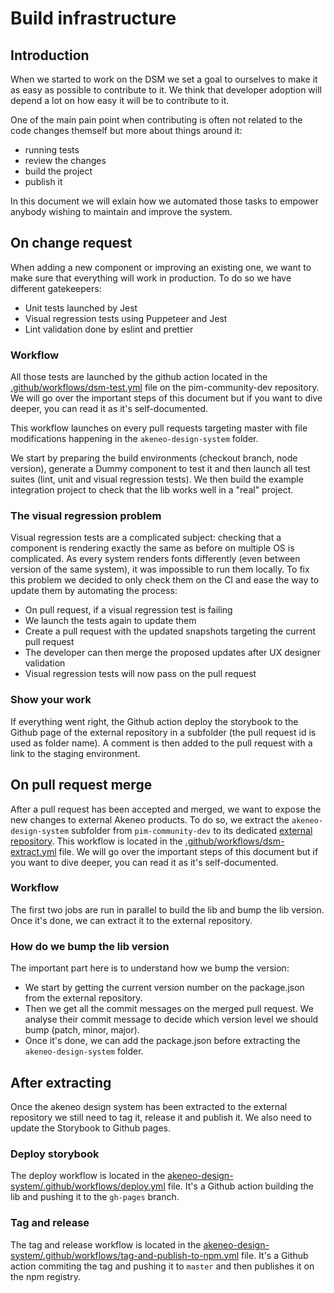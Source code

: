 # Build infrastructure

## Introduction

When we started to work on the DSM we set a goal to ourselves to make it as easy as possible to contribute to it. We think that developer adoption will depend a lot on how easy it will be to contribute to it.

One of the main pain point when contributing is often not related to the code changes themself but more about things around it:

- running tests
- review the changes
- build the project
- publish it

In this document we will exlain how we automated those tasks to empower anybody wishing to maintain and improve the system.

## On change request

When adding a new component or improving an existing one, we want to make sure that everything will work in production. To do so we have different gatekeepers:

- Unit tests launched by Jest
- Visual regression tests using Puppeteer and Jest
- Lint validation done by eslint and prettier

### Workflow

All those tests are launched by the github action located in the [.github/workflows/dsm-test.yml](https://github.com/akeneo/pim-community-dev/blob/master/.github/workflows/dsm-test.yml) file on the pim-community-dev repository. We will go over the important steps of this document but if you want to dive deeper, you can read it as it's self-documented.

This workflow launches on every pull requests targeting master with file modifications happening in the `akeneo-design-system` folder.

We start by preparing the build environments (checkout branch, node version), generate a Dummy component to test it and then launch all test suites (lint, unit and visual regression tests). We then build the example integration project to check that the lib works well in a "real" project.

### The visual regression problem

Visual regression tests are a complicated subject: checking that a component is rendering exactly the same as before on multiple OS is complicated. As every system renders fonts differently (even between version of the same system), it was impossible to run them locally.
To fix this problem we decided to only check them on the CI and ease the way to update them by automating the process:

- On pull request, if a visual regression test is failing
- We launch the tests again to update them
- Create a pull request with the updated snapshots targeting the current pull request
- The developer can then merge the proposed updates after UX designer validation
- Visual regression tests will now pass on the pull request

### Show your work

If everything went right, the Github action deploy the storybook to the Github page of the external repository in a subfolder (the pull request id is used as folder name). A comment is then added to the pull request with a link to the staging environment.

## On pull request merge

After a pull request has been accepted and merged, we want to expose the new changes to external Akeneo products. To do so, we extract the `akeneo-design-system` subfolder from `pim-community-dev` to its dedicated [external repository](https://github.com/akeneo/akeneo-design-system).
This workflow is located in the [.github/workflows/dsm-extract.yml](https://github.com/akeneo/pim-community-dev/blob/master/.github/workflows/dsm-extract.yml) file. We will go over the important steps of this document but if you want to dive deeper, you can read it as it's self-documented.

### Workflow

The first two jobs are run in parallel to build the lib and bump the lib version. Once it's done, we can extract it to the external repository.

### How do we bump the lib version

The important part here is to understand how we bump the version:
- We start by getting the current version number on the package.json from the external repository.
- Then we get all the commit messages on the merged pull request. We analyse their commit message to decide which version level we should bump (patch, minor, major).
- Once it's done, we can add the package.json before extracting the `akeneo-design-system` folder.

## After extracting

Once the akeneo design system has been extracted to the external repository we still need to tag it, release it and publish it. We also need to update the Storybook to Github pages.

### Deploy storybook

The deploy workflow is located in the [akeneo-design-system/.github/workflows/deploy.yml](https://github.com/akeneo/pim-community-dev/blob/master/akeneo-design-system/.github/workflows/deploy.yml) file. It's a Github action building the lib and pushing it to the `gh-pages` branch.

### Tag and release

The tag and release workflow is located in the [akeneo-design-system/.github/workflows/tag-and-publish-to-npm.yml](https://github.com/akeneo/pim-community-dev/blob/master/akeneo-design-system/.github/workflows/tag-and-publish-to-npm.yml) file. It's a Github action commiting the tag and pushing it to `master` and then publishes it on the npm registry.
